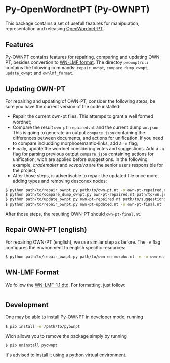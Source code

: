 # Py-OpenWordnetPT (Py-OWNPT)

This package contains a set of usefull features for manipulation, representation and releasing [OpenWordnet-PT](http://wn.mybluemix.net/).

## Features

Py-OWNPT contains features for repairing, comparing and updating OWN-PT, besides convertion to [WN-LMF format](https://globalwordnet.github.io/schemas/#xml). The directoy `pwownpt/cli` contains the folowing commands: `repair_ownpt`, `compare_dump_ownpt`, `update_ownpt` and `ownlmf_format`.

## Updating OWN-PT

For repairing and updating of OWN-PT, consider the following steps; be sure you have the current version of the code installed:

 - Repair the current own-pt files. This attemps to grant a well formed wordnet;
 - Compare the result `own-pt-repaired.nt` and the current dump `wn.json`. This is going to generate an output `compare.json` containing the differences between documents, and actions for unification. If you need to compare includding morphosemantic-links, add a `-m` flag;
 - Finally, update the wordnet considering votes and suggestions. Add a `-a` flag for parsing previous output `compare.json` containing actions for unification, wich are applied before suggestions. In the following example, *arademaker* and *vcvpaiva* are the senior users responsible for the project;
 - After those steps, is advertisable to repair the updated file once more, adding types and removing desconex nodes:

```bash
$ python path/to/repair_ownpt.py path/to/own-pt.nt -o own-pt-repaired.nt -v
$ python path/to/compare_dump_ownpt.py own-pt-repaired.nt path/to/wn.json -m -o compare.json -v
$ python path/to/update_ownpt.py own-pt-repaired.nt path/to/suggestions.json path/to/votes.json -u arademaker vcvpaiva -a compare.json -o own-pt-updated.nt -v
$ python path/to/repair_ownpt.py own-pt-updated.nt -o own-pt-final.nt -v
```

After those steps, the resulting OWN-PT should `own-pt-final.nt`.

## Repair OWN-PT (english)

For repairing OWN-PT (english), we use similar step as before. The `-e` flag configures the environment to english specific resources:

```bash
$ python path/to/repair_ownpt.py path/to/own-en-morpho.nt -e -o own-en-morpho-repaired.nt -v
```

## WN-LMF Format

We follow the [WN-LMF-1.1.dtd](https://globalwordnet.github.io/schemas/WN-LMF-1.1.dtd). For formatting, just follow:

```

```

## Development

One may be able to install Py-OWNPT in developer mode, running
```bash
$ pip install -e /path/to/pyownpt
```
Wich allows you to remove the package simply by running
```bash
$ pip uninstall pyownpt
```
It's advised to install it using a python virtual environment.
